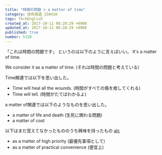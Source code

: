 ```yaml
---
title: "時間の問題 > a matter of time"
category: 技術英語_150410
tags: TechEnglish
created_at: 2017-10-11 08:28:29 +0900
updated_at: 2017-10-11 08:28:29 +0900
published: true
number: 5120
---
```


「これは時間の問題です」
というのは以下のように言えばいい。
It's a matter of time.

We consider it as a matter of time. (それは時間の問題と考えている)


Time関連では以下を思い出した。
- Time will heal all the wounds. (時間がすべての傷を癒してくれる)
- Time will tell. (時間がたてばわかるよ)

a matter of関連では以下のようなものを思い出した。
- a matter of life and death (生死に関わる問題)
- a matter of cost

以下はまだ覚えてなかったもののうち興味を持ったもの [alc](http://eow.alc.co.jp/search?q=a+matter+of)
- as a matter of high priority (最優先事項として)
- as a matter of practical convenience (便宜上)


